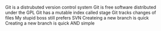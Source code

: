 Git is a distrubuted version control system
Git is free software distributed under the GPL
Git has a mutable index called stage
Git tracks changes of files
My stupid boss still prefers SVN
Createing a new branch is quick
Creating a new branch is quick AND simple
